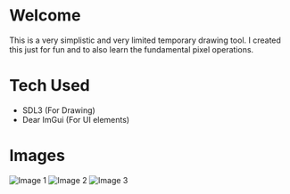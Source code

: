 # Welcome
This is a very simplistic and very limited temporary drawing tool. I created this just for fun and to also learn the fundamental pixel operations.

# Tech Used
- SDL3 (For Drawing)
- Dear ImGui (For UI elements)

# Images
![Image 1](https://www.dropbox.com/scl/fi/oq928d8ijru7v3beyvmbn/P1.PNG?rlkey=6wvdft6dfc15dck9dgyy6juns&st=ipzkcr2q&raw=1)
![Image 2](https://www.dropbox.com/scl/fi/cztdp5v9ktwy5bygqd0nc/P2.PNG?rlkey=4tm7x38ndcnnn746uwd8lvysw&st=oteys2ua&raw=1)
![Image 3](https://www.dropbox.com/scl/fi/n0lrnglk8cst7sz8kbqyc/P3.PNG?rlkey=4q9k0f8pljhrd63tpxvfb5wzd&st=wpjaw7ub&raw=1)
